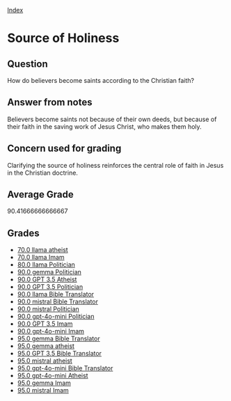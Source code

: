 
[Index](../../index.md)
# Source of Holiness
## Question
How do believers become saints according to the Christian faith?

## Answer from notes
Believers become saints not because of their own deeds, but because of their faith in the saving work of Jesus Christ, who makes them holy.

## Concern used for grading
Clarifying the source of holiness reinforces the central role of faith in Jesus in the Christian doctrine.

## Average Grade
90.41666666666667

## Grades
 * [70.0 llama atheist](../answers/llama_atheist/Source_of_Holiness.md)
 * [70.0 llama Imam](../answers/llama_Imam/Source_of_Holiness.md)
 * [80.0 llama Politician](../answers/llama_Politician/Source_of_Holiness.md)
 * [90.0 gemma Politician](../answers/gemma_Politician/Source_of_Holiness.md)
 * [90.0 GPT 3.5 Atheist](../answers/GPT_3.5_Atheist/Source_of_Holiness.md)
 * [90.0 GPT 3.5 Politician](../answers/GPT_3.5_Politician/Source_of_Holiness.md)
 * [90.0 llama Bible Translator](../answers/llama_Bible_Translator/Source_of_Holiness.md)
 * [90.0 mistral Bible Translator](../answers/mistral_Bible_Translator/Source_of_Holiness.md)
 * [90.0 mistral Politician](../answers/mistral_Politician/Source_of_Holiness.md)
 * [90.0 gpt-4o-mini Politician](../answers/gpt-4o-mini_Politician/Source_of_Holiness.md)
 * [90.0 GPT 3.5 Imam](../answers/GPT_3.5_Imam/Source_of_Holiness.md)
 * [90.0 gpt-4o-mini Imam](../answers/gpt-4o-mini_Imam/Source_of_Holiness.md)
 * [95.0 gemma Bible Translator](../answers/gemma_Bible_Translator/Source_of_Holiness.md)
 * [95.0 gemma atheist](../answers/gemma_atheist/Source_of_Holiness.md)
 * [95.0 GPT 3.5 Bible Translator](../answers/GPT_3.5_Bible_Translator/Source_of_Holiness.md)
 * [95.0 mistral atheist](../answers/mistral_atheist/Source_of_Holiness.md)
 * [95.0 gpt-4o-mini Bible Translator](../answers/gpt-4o-mini_Bible_Translator/Source_of_Holiness.md)
 * [95.0 gpt-4o-mini Atheist](../answers/gpt-4o-mini_Atheist/Source_of_Holiness.md)
 * [95.0 gemma Imam](../answers/gemma_Imam/Source_of_Holiness.md)
 * [95.0 mistral Imam](../answers/mistral_Imam/Source_of_Holiness.md)
